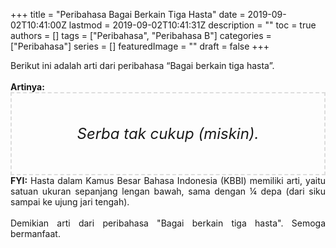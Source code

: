 +++
title = "Peribahasa Bagai Berkain Tiga Hasta"
date = 2019-09-02T10:41:00Z
lastmod = 2019-09-02T10:41:31Z
description = ""
toc = true
authors = []
tags = ["Peribahasa", "Peribahasa B"]
categories = ["Peribahasa"]
series = []
featuredImage = ""
draft = false
+++

<div dir="ltr" style="text-align: left;" trbidi="on"><div style="text-align: justify;">Berikut ini adalah arti dari peribahasa “Bagai berkain tiga hasta”.</div><br /><div style="text-align: justify;"><b>Artinya:</b></div><div style="border: 2px dashed #ddd; font-size: 24px; height: auto; margin: 0 auto; padding: 50px; text-align: center; width: auto;"><i>Serba tak cukup (miskin).</i></div><div style="text-align: justify;"><b>FYI:</b> Hasta dalam Kamus Besar Bahasa Indonesia (KBBI) memiliki arti, yaitu satuan ukuran sepanjang lengan bawah, sama dengan ¼ depa (dari siku sampai ke ujung jari tengah).<br /><br /></div><div style="text-align: justify;">Demikian arti dari peribahasa "Bagai berkain tiga hasta". Semoga bermanfaat.</div></div>
